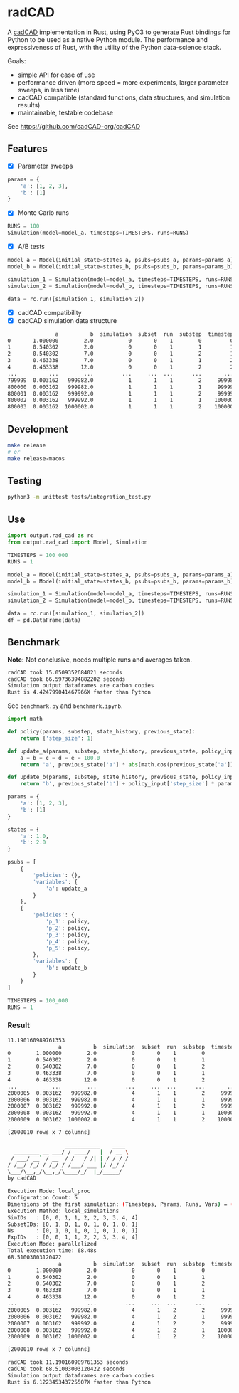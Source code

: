 # radCAD
A [cadCAD](https://cadcad.org/) implementation in Rust, using PyO3 to generate Rust bindings for Python to be used as a native Python module. The performance and expressiveness of Rust, with the utility of the Python data-science stack.

Goals:
* simple API for ease of use
* performance driven (more speed = more experiments, larger parameter sweeps, in less time)
* cadCAD compatible (standard functions, data structures, and simulation results)
* maintainable, testable codebase

See https://github.com/cadCAD-org/cadCAD

## Features

* [x] Parameter sweeps

```python
params = {
    'a': [1, 2, 3],
    'b': [1]
}
```

* [x] Monte Carlo runs

```python
RUNS = 100
Simulation(model=model_a, timesteps=TIMESTEPS, runs=RUNS)
```

* [x] A/B tests

```python
model_a = Model(initial_state=states_a, psubs=psubs_a, params=params_a)
model_b = Model(initial_state=states_b, psubs=psubs_b, params=params_b)

simulation_1 = Simulation(model=model_a, timesteps=TIMESTEPS, runs=RUNS)
simulation_2 = Simulation(model=model_b, timesteps=TIMESTEPS, runs=RUNS)

data = rc.run([simulation_1, simulation_2])
```

* [x] cadCAD compatibility
* [x] cadCAD simulation data structure

```bash
               a          b  simulation  subset  run  substep  timestep
0       1.000000        2.0           0       0    1        0         0
1       0.540302        2.0           0       0    1        1         1
2       0.540302        7.0           0       0    1        2         1
3       0.463338        7.0           0       0    1        1         2
4       0.463338       12.0           0       0    1        2         2
...          ...        ...         ...     ...  ...      ...       ...
799999  0.003162   999982.0           1       1    1        2     99998
800000  0.003162   999982.0           1       1    1        1     99999
800001  0.003162   999992.0           1       1    1        2     99999
800002  0.003162   999992.0           1       1    1        1    100000
800003  0.003162  1000002.0           1       1    1        2    100000
```

## Development

```bash
make release
# or
make release-macos
```

## Testing

```bash
python3 -m unittest tests/integration_test.py
```

## Use

```python
import output.rad_cad as rc
from output.rad_cad import Model, Simulation

TIMESTEPS = 100_000
RUNS = 1

model_a = Model(initial_state=states_a, psubs=psubs_a, params=params_a)
model_b = Model(initial_state=states_b, psubs=psubs_b, params=params_b)

simulation_1 = Simulation(model=model_a, timesteps=TIMESTEPS, runs=RUNS)
simulation_2 = Simulation(model=model_b, timesteps=TIMESTEPS, runs=RUNS)

data = rc.run([simulation_1, simulation_2])
df = pd.DataFrame(data)
```

## Benchmark

**Note:** Not conclusive, needs multiple runs and averages taken.

```bash
radCAD took 15.0509352684021 seconds
cadCAD took 66.59736394882202 seconds
Simulation output dataframes are carbon copies
Rust is 4.424799041467966X faster than Python
```

See `benchmark.py` and `benchmark.ipynb`.

```python
import math

def policy(params, substep, state_history, previous_state):
    return {'step_size': 1}

def update_a(params, substep, state_history, previous_state, policy_input):
    a = b = c = d = e = 100.0
    return 'a', previous_state['a'] * abs(math.cos(previous_state['a']))

def update_b(params, substep, state_history, previous_state, policy_input):
    return 'b', previous_state['b'] + policy_input['step_size'] * params['a']

params = {
    'a': [1, 2, 3],
    'b': [1]
}

states = {
    'a': 1.0,
    'b': 2.0
}

psubs = [
    {
        'policies': {},
        'variables': {
            'a': update_a
        }
    },
    {
        'policies': {
            'p_1': policy,
            'p_2': policy,
            'p_3': policy,
            'p_4': policy,
            'p_5': policy,
        },
        'variables': {
            'b': update_b
        }
    }
]

TIMESTEPS = 100_000
RUNS = 1
```

### Result
```bash
11.190160989761353
                a          b  simulation  subset  run  substep  timestep
0        1.000000        2.0           0       0    1        0         0
1        0.540302        2.0           0       0    1        1         1
2        0.540302        7.0           0       0    1        2         1
3        0.463338        7.0           0       0    1        1         2
4        0.463338       12.0           0       0    1        2         2
...           ...        ...         ...     ...  ...      ...       ...
2000005  0.003162   999982.0           4       1    1        2     99998
2000006  0.003162   999982.0           4       1    1        1     99999
2000007  0.003162   999992.0           4       1    1        2     99999
2000008  0.003162   999992.0           4       1    1        1    100000
2000009  0.003162  1000002.0           4       1    1        2    100000

[2000010 rows x 7 columns]

                  ___________    ____
  ________ __ ___/ / ____/   |  / __ \
 / ___/ __` / __  / /   / /| | / / / /
/ /__/ /_/ / /_/ / /___/ ___ |/ /_/ /
\___/\__,_/\__,_/\____/_/  |_/_____/
by cadCAD

Execution Mode: local_proc
Configuration Count: 5
Dimensions of the first simulation: (Timesteps, Params, Runs, Vars) = (100000, 2, 2, 7)
Execution Method: local_simulations
SimIDs   : [0, 0, 1, 1, 2, 2, 3, 3, 4, 4]
SubsetIDs: [0, 1, 0, 1, 0, 1, 0, 1, 0, 1]
Ns       : [0, 1, 0, 1, 0, 1, 0, 1, 0, 1]
ExpIDs   : [0, 0, 1, 1, 2, 2, 3, 3, 4, 4]
Execution Mode: parallelized
Total execution time: 68.48s
68.51003003120422
                a          b  simulation  subset  run  substep  timestep
0        1.000000        2.0           0       0    1        0         0
1        0.540302        2.0           0       0    1        1         1
2        0.540302        7.0           0       0    1        2         1
3        0.463338        7.0           0       0    1        1         2
4        0.463338       12.0           0       0    1        2         2
...           ...        ...         ...     ...  ...      ...       ...
2000005  0.003162   999982.0           4       1    2        2     99998
2000006  0.003162   999982.0           4       1    2        1     99999
2000007  0.003162   999992.0           4       1    2        2     99999
2000008  0.003162   999992.0           4       1    2        1    100000
2000009  0.003162  1000002.0           4       1    2        2    100000

[2000010 rows x 7 columns]

radCAD took 11.190160989761353 seconds
cadCAD took 68.51003003120422 seconds
Simulation output dataframes are carbon copies
Rust is 6.122345343725507X faster than Python
```
